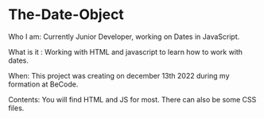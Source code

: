 # The-Date-Object
Who I am: Currently Junior Developer, working on Dates in JavaScript.

What is it : Working with HTML and javascript to learn how to work with dates.

When: This project was creating on december 13th 2022 during my formation at BeCode.

Contents: You will find HTML and JS for most. There can also be some CSS files.

